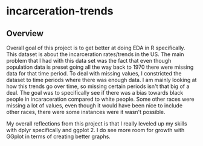 # incarceration-trends
## Overview

Overall goal of this project is to get better at doing EDA in R specifically. This dataset is about the incarceration rates/trends in the US. The main problem that I had with this data set was the fact that even though population data is preset going all the way back to 1970 there were missing data for that time period. To deal with missing values, I constricted the dataset to time periods where there was enough data. I am mainly looking at how this trends go over time, so missing certain periods isn't that big of a deal. The goal was to specifically see if there was a bias towards black people in incaraceration compared to white people. Some other races were missing a lot of values, even though it would have been nice to include other races, there were some instances were it wasn't possible. 

My overall reflections from this project is that I really leveled up my skills with dplyr specifically and ggplot 2. I do see more room for growth with GGplot in terms of creating better graphs. 

